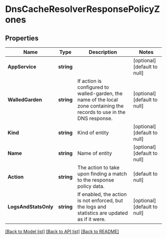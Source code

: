# DnsCacheResolverResponsePolicyZones

## Properties
Name | Type | Description | Notes
------------ | ------------- | ------------- | -------------
**AppService** | **string** |  | [optional] [default to null]
**WalledGarden** | **string** | If action is configured to walled-garden, the name of the local zone containing the records to use in the DNS response. | [optional] [default to null]
**Kind** | **string** | Kind of entity | [optional] [default to null]
**Name** | **string** | Name of entity | [optional] [default to null]
**Action** | **string** | The action to take upon finding a match to the response policy data. | [default to null]
**LogsAndStatsOnly** | **string** | If enabled, the action is not enforced, but the logs and statistics are updated as if it were. | [optional] [default to null]

[[Back to Model list]](../README.md#documentation-for-models) [[Back to API list]](../README.md#documentation-for-api-endpoints) [[Back to README]](../README.md)


